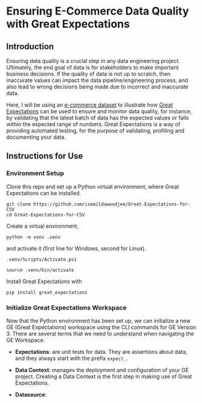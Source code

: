 # Ensuring E-Commerce Data Quality with Great Expectations

## Introduction

Ensuring data quality is a crucial step in any data engineering project. Ultimately, the end
goal of data is for stakeholders to make important business decisions. If
the quality of data is not up to scratch, then inaccurate values can impact
the data pipeline/engineering process, and also lead to wrong decisions being
made due to incorrect and inaccurate data.

Here, I will be using an [e-commerce dataset](https://www.kaggle.com/carrie1/ecommerce-data)
to illustrate how [Great Expectations](https://greatexpectations.io/) can be used to ensure
and monitor data quality, for instance, by validating that the latest batch of data
has the expected values or falls within the expected range of numbers. Great Expectations
is a way of providing automated testing, for the purpose of validating, profiling and
documenting your data.

## Instructions for Use

### Environment Setup

Clone this repo and set up a Python virtual environment, where Great Expectations
can be installed.

    git clone https://github.com/ismaildawoodjee/Great-Expectations-for-CSV
    cd Great-Expectations-for-CSV

Create a virtual environment,

    python -m venv .venv

and activate it (first line for Windows, second for Linux).

    .venv/Scripts/Activate.ps1

    source .venv/bin/activate

Install Great Expectations with

    pip install great_expectations

### Initialize Great Expectations Workspace

Now that the Python environment has been set up, we can initialize a new
GE (Great Expectations) workspace using the CLI commands for GE Version 3. There
are several terms that we need to understand when navigating the GE Workspace:

- **Expectations**: are unit tests for data. They are assertions about data, and
they always start with the prefix `expect_`.

- **Data Context**: manages the deployment and configuration of your GE project.
Creating a Data Context is the first step in making use of Great Expectations.

- **Datasource**:
